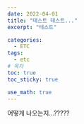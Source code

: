```yaml
---
date: 2022-04-01
title: "테스트 테스트..."
excerpt: "테스트"

categories: 
  - ETC
tags: 
  - etc
# 목차
toc: true  
toc_sticky: true 

use_math: true
---
```



어떻게 나오는지...?????




